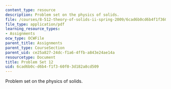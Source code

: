 ```yaml
---
content_type: resource
description: Problem set on the physics of solids.
file: /courses/8-512-theory-of-solids-ii-spring-2009/6cad6b0cd6b4f1f360f03d182a8cd509_MIT8_512s09_pset12.pdf
file_type: application/pdf
learning_resource_types:
- Assignments
ocw_type: OCWFile
parent_title: Assignments
parent_type: CourseSection
parent_uid: ce25a827-24dc-f1a6-4ffb-a843e24ae14a
resourcetype: Document
title: Problem Set 12
uid: 6cad6b0c-d6b4-f1f3-60f0-3d182a8cd509
---
```

Problem set on the physics of solids.

